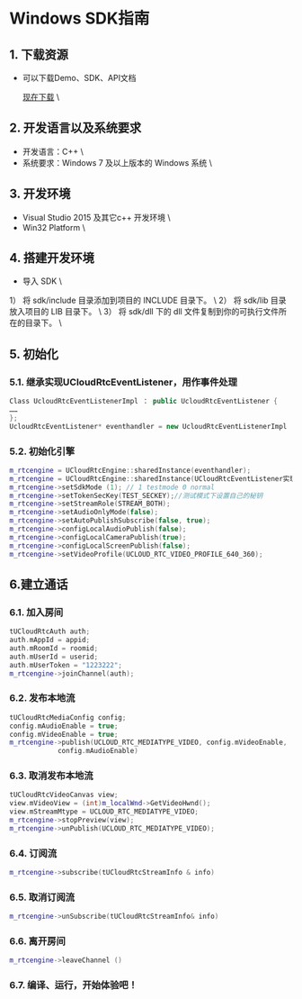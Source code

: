 

# Windows SDK指南

## 1. 下载资源

  - 可以下载Demo、SDK、API文档  
  
    [现在下载](https://github.com/ucloud/urtc-win-demo.git)  \\

## 2. 开发语言以及系统要求

  - 开发语言：C++  \\
  - 系统要求：Windows 7 及以上版本的 Windows 系统  \\

## 3. 开发环境

  - Visual Studio 2015 及其它c++ 开发环境  \\
  - Win32 Platform  \\

## 4. 搭建开发环境

  - 导入 SDK    \\
  
1） 将 sdk/include 目录添加到项目的 INCLUDE 目录下。    \\
2） 将 sdk/lib 目录放入项目的 LIB 目录下。  \\
3） 将 sdk/dll 下的 dll 文件复制到你的可执行文件所在的目录下。  \\


## 5. 初始化

### 5.1. 继承实现UCloudRtcEventListener，用作事件处理

```c++
Class UcloudRtcEventListenerImpl ： public UcloudRtcEventListener {
……
};
UcloudRtcEventListener* eventhandler = new UcloudRtcEventListenerImpl
```

### 5.2. 初始化引擎

```c++
m_rtcengine = UCloudRtcEngine::sharedInstance(eventhandler);
m_rtcengine = UCloudRtcEngine::sharedInstance(UCloudRtcEventListener实现类);
m_rtcengine->setSdkMode (1); // 1 testmode 0 normal
m_rtcengine->setTokenSecKey(TEST_SECKEY);//测试模式下设置自己的秘钥
m_rtcengine->setStreamRole(STREAM_BOTH);
m_rtcengine->setAudioOnlyMode(false);
m_rtcengine->setAutoPublishSubscribe(false, true);
m_rtcengine->configLocalAudioPublish(false);
m_rtcengine->configLocalCameraPublish(true);
m_rtcengine->configLocalScreenPublish(false);
m_rtcengine->setVideoProfile(UCLOUD_RTC_VIDEO_PROFILE_640_360);
```

## 6.建立通话

### 6.1. 加入房间

```c++
tUCloudRtcAuth auth;
auth.mAppId = appid;
auth.mRoomId = roomid;
auth.mUserId = userid;
auth.mUserToken = "1223222";
m_rtcengine->joinChannel(auth);
```

### 6.2. 发布本地流

```c++
tUCloudRtcMediaConfig config;
config.mAudioEnable = true;
config.mVideoEnable = true;
m_rtcengine->publish(UCLOUD_RTC_MEDIATYPE_VIDEO, config.mVideoEnable,
            config.mAudioEnable)
```

### 6.3. 取消发布本地流

```c++
tUCloudRtcVideoCanvas view;
view.mVideoView = (int)m_localWnd->GetVideoHwnd();
view.mStreamMtype = UCLOUD_RTC_MEDIATYPE_VIDEO;
m_rtcengine->stopPreview(view);
m_rtcengine->unPublish(UCLOUD_RTC_MEDIATYPE_VIDEO);
```

### 6.4. 订阅流

```c++
m_rtcengine->subscribe(tUCloudRtcStreamInfo & info)
```

### 6.5. 取消订阅流

```c++
m_rtcengine->unSubscribe(tUCloudRtcStreamInfo& info)
```

### 6.6. 离开房间

```c++
m_rtcengine->leaveChannel ()
```

### 6.7. 编译、运行，开始体验吧！
